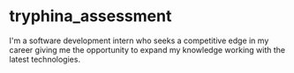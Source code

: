 # tryphina_assessment

I'm a software development intern who seeks a competitive edge in my career giving me the opportunity to expand my knowledge working with the latest technologies.

